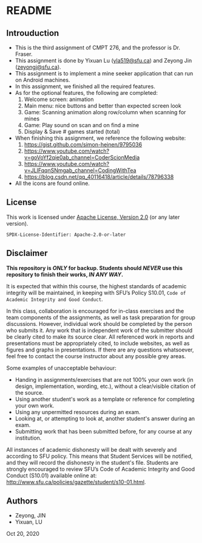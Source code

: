 # README

## Introuduction 
- This is the third assignment of CMPT 276, and the professor is Dr. Fraser.
- This assignment is done by Yixuan Lu (yla519@sfu.ca) and Zeyong Jin (zeyongj@sfu.ca).
- This assignment is to implement a mine seeker application that can run on Android machines.
- In this assignment, we finished all the required features.
- As for the optional features, the following are completed:
  1. Welcome screen: animation
  2. Main menu: nice buttons and better than expected screen look
  3. Game: Scanning animation along row/column when scanning for mines
  4. Game: Play sound on scan and on find a mine
  5. Display & Save # games started (total)
- When finishing this assignment, we reference the following website:
  1. https://gist.github.com/simon-heinen/9795036
  2. https://www.youtube.com/watch?v=goVoYf2qie0ab_channel=CoderScionMedia
  3. https://www.youtube.com/watch?v=JLIFqqnSNmgab_channel=CodingWithTea
  4. https://blog.csdn.net/qq_40116418/article/details/78796338
- All the icons are found online.

## License

This work is licensed under [Apache License, Version 2.0](https://www.apache.org/licenses/LICENSE-2.0) (or any later version). 

`SPDX-License-Identifier: Apache-2.0-or-later`

## Disclaimer

**This repository is *ONLY* for backup. Students should *NEVER* use this repository to finish their works, *IN ANY WAY*.**

It is expected that within this course, the highest standards of academic integrity will be maintained, in
keeping with SFU’s Policy S10.01, `Code of Academic Integrity and Good Conduct`.

In this class, collaboration is encouraged for in-class exercises and the team components of the assignments, as well
as task preparation for group discussions. However, individual work should be completed by the person
who submits it. Any work that is independent work of the submitter should be clearly cited to make its
source clear. All referenced work in reports and presentations must be appropriately cited, to include
websites, as well as figures and graphs in presentations. If there are any questions whatsoever, feel free
to contact the course instructor about any possible grey areas.

Some examples of unacceptable behaviour:
- Handing in assignments/exercises that are not 100% your own work (in design, implementation,
wording, etc.), without a clear/visible citation of the source.
- Using another student's work as a template or reference for completing your own work.
- Using any unpermitted resources during an exam.
- Looking at, or attempting to look at, another student's answer during an exam.
- Submitting work that has been submitted before, for any course at any institution.

All instances of academic dishonesty will be dealt with severely and according to SFU policy. This means
that Student Services will be notified, and they will record the dishonesty in the student's file. Students
are strongly encouraged to review SFU’s Code of Academic Integrity and Good Conduct (S10.01) available
online at: http://www.sfu.ca/policies/gazette/student/s10-01.html.

## Authors

- Zeyong, JIN
- Yixuan, LU

Oct 20, 2020
